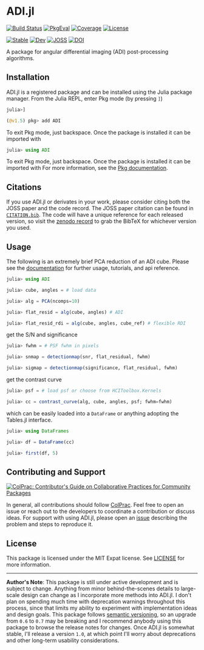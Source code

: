 # ADI.jl

[![Build Status](https://github.com/juliahci/ADI.jl/workflows/CI/badge.svg?branch=master)](https://github.com/juliahci/ADI.jl/actions)
[![PkgEval](https://juliaci.github.io/NanosoldierReports/pkgeval_badges/A/ADI.svg)](https://juliaci.github.io/NanosoldierReports/pkgeval_badges/report.html)
[![Coverage](https://codecov.io/gh/juliahci/ADI.jl/branch/master/graph/badge.svg)](https://codecov.io/gh/juliahci/ADI.jl)
[![License](https://img.shields.io/badge/License-MIT-yellow.svg)](https://opensource.org/licenses/MIT)

[![Stable](https://img.shields.io/badge/docs-stable-blue.svg)](https://juliahci.github.io/ADI.jl/stable)
[![Dev](https://img.shields.io/badge/docs-dev-blue.svg)](https://juliahci.github.io/ADI.jl/dev) 
[![JOSS](https://joss.theoj.org/papers/32605be405e024fcbd15cd81dfdf9985/status.svg)](https://joss.theoj.org/papers/32605be405e024fcbd15cd81dfdf9985)
[![DOI](https://zenodo.org/badge/250468435.svg)](https://zenodo.org/badge/latestdoi/250468435)

A package for angular differential imaging (ADI) post-processing algorithms.

## Installation

ADI.jl is a registered package and can be installed using the Julia package manager. From the Julia REPL, enter Pkg mode (by pressing `]`)

```julia
julia>]

(@v1.5) pkg> add ADI
```

To exit Pkg mode, just backspace. Once the package is installed it can be imported with

```julia
julia> using ADI
```

To exit Pkg mode, just backspace. Once the package is installed it can be imported with
For more information, see the [Pkg documentation](https://docs.julialang.org/en/v1/stdlib/Pkg/).

## Citations

If you use ADI.jl or derivates in your work, please consider citing both the JOSS paper and the code record. The JOSS paper citation can be found in [`CITATION.bib`](CITATION.bib). The code will have a unique reference for each released version, so visit the [zenodo record](https://doi.org/10.5281/zenodo.3977789) to grab the BibTeX for whichever version you used.

## Usage

The following is an extremely brief PCA reduction of an ADI cube. Please see the [documentation](https://juliahci.github.io/ADI.jl/dev/) for further usage, tutorials, and api reference.

```julia
julia> using ADI

julia> cube, angles = # load data

julia> alg = PCA(ncomps=10)

julia> flat_resid = alg(cube, angles) # ADI

julia> flat_resid_rdi = alg(cube, angles, cube_ref) # flexible RDI
```

get the S/N and significance

```julia
julia> fwhm = # PSF fwhm in pixels

julia> snmap = detectionmap(snr, flat_residual, fwhm)

julia> sigmap = detectionmap(significance, flat_residual, fwhm)
```

get the contrast curve

```julia
julia> psf = # load psf or choose from HCIToolbox.Kernels

julia> cc = contrast_curve(alg, cube, angles, psf; fwhm=fwhm)
```

which can be easily loaded into a `DataFrame` or anything adopting the Tables.jl interface.

```julia
julia> using DataFrames

julia> df = DataFrame(cc)

julia> first(df, 5)
```

## Contributing and Support

[![ColPrac: Contributor's Guide on Collaborative Practices for Community Packages](https://img.shields.io/badge/ColPrac-Contributor's%20Guide-blueviolet)](https://github.com/SciML/ColPrac)

In general, all contributions should follow [ColPrac](https://github.com/SciML/ColPrac). Feel free to open an issue or reach out to the developers to coordinate a contribution or discuss ideas. For support with using ADI.jl, please open an [issue](
https://github.com/JuliaHCI/ADI.jl/issues/new/) describing the problem and steps to reproduce it.

## License

This package is licensed under the MIT Expat license. See [LICENSE](LICENSE) for more information.

---

**Author's Note**: This package is still under active development and is subject to change. Anything from minor behind-the-scenes details to large-scale design can change as I incorporate more methods into ADI.jl. I don't plan on spending much time with deprecation warnings throughout this process, since that limits my ability to experiment with implementation ideas and design goals. This package follows [semantic versioning](https://semver.org/), so an upgrade from `0.6` to `0.7` may be breaking and I recommend anybody using this package to browse the release notes for changes. Once ADI.jl is somewhat stable, I'll release a version `1.0`, at which point I'll worry about deprecations and other long-term usability considerations.

